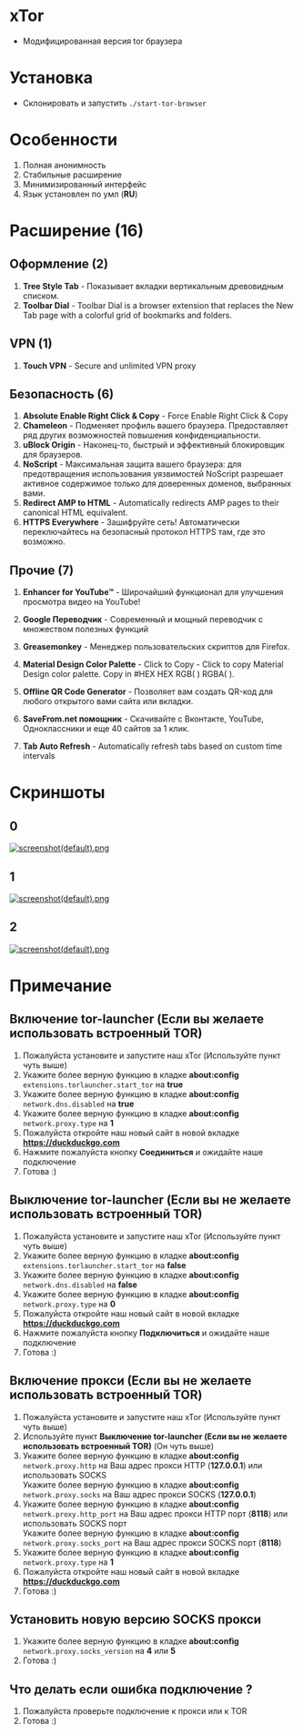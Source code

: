 # xTor
* Модифицированная версия tor браузера

# Установка
* Склонировать и запустить <code>./start-tor-browser</code>

# Особенности
1. Полная анонимность
2. Стабильные расширение
3. Минимизированный интерфейс
4. Язык установлен по умл (<b>RU</b>)

# Расширение (16)
## Оформление (2)
1. <b>Tree Style Tab</b> - Показывает вкладки вертикальным древовидным списком.
2. <b>Toolbar Dial</b> - Toolbar Dial is a browser extension that replaces the New Tab page with a colorful grid of bookmarks and folders.
## VPN (1)
1. <b>Touch VPN</b> - Secure and unlimited VPN proxy
## Безопасность (6)
1. <b>Absolute Enable Right Click & Copy</b> - Force Enable Right Click & Copy
2. <b>Chameleon</b> - Подменяет профиль вашего браузера. Предоставляет ряд других возможностей повышения конфиденциальности.
3. <b>uBlock Origin</b> - Наконец-то, быстрый и эффективный блокировщик для браузеров.
4. <b>NoScript</b> - Максимальная защита вашего браузера: для предотвращения использования уязвимостей NoScript разрешает активное содержимое только для доверенных доменов, выбранных вами.
5. <b>Redirect AMP to HTML</b> - Automatically redirects AMP pages to their canonical HTML equivalent.
6. <b>HTTPS Everywhere</b> - Зашифруйте сеть! Автоматически переключайтесь на безопасный протокол HTTPS там, где это возможно.
## Прочие (7)
1. <b>Enhancer for YouTube™</b> - Широчайший функционал для улучшения просмотра видео на YouTube!
2. <b>Google Переводчик</b> - Современный и мощный переводчик с множеством полезных функций
3. <b>Greasemonkey</b> - Менеджер пользовательских скриптов для Firefox.
4. <b>Material Design Color Palette</b> - Click to Copy - Click to copy Material Design color palette. Copy in #HEX HEX RGB( ) RGBA( ).
5. <b>Offline QR Code Generator</b> - Позволяет вам создать QR-код для любого открытого вами сайта или вкладки.

6. <b>SaveFrom.net помощник</b> - Скачивайте с Вконтакте, YouTube, Одноклассники и еще 40 сайтов за 1 клик.
7. <b>Tab Auto Refresh</b> - Automatically refresh tabs based on custom time intervals

# Скриншоты
## 0
 [![screenshot(default).png](https://i.postimg.cc/QMYqZ695/screenshot.png)](https://postimg.cc/QMYqZ695)
## 1
 [![screenshot(default).png](https://i.postimg.cc/Y97rX0K8/screenshot.png)](https://postimg.cc/Y97rX0K8)
## 2
 [![screenshot(default).png](https://i.postimg.cc/MGzJXTBh/screenshot.png)](https://postimg.cc/MGzJXTBh)

# Примечание
## Включение tor-launcher (Если вы желаете использовать встроенный TOR)
1. Пожалуйста установите и запустите наш xTor (Используйте пункт чуть выше)
2. Укажите более верную функцию в кладке <b>about:config</b> <code>extensions.torlauncher.start_tor</code> на <b>true</b>
3. Укажите более верную функцию в кладке <b>about:config</b> <code>network.dns.disabled</code> на <b>true</b>
4. Укажите более верную функцию в кладке <b>about:config</b> <code>network.proxy.type</code> на <b>1</b>
5. Пожалуйста откройте наш новый сайт в новой вкладке <b>https://duckduckgo.com</b>
6. Нажмите пожалуйста кнопку <b>Соединиться</b> и ожидайте наше подключение
7. Готова :)

## Выключение tor-launcher (Если вы не желаете использовать встроенный TOR)
1. Пожалуйста установите и запустите наш xTor (Используйте пункт чуть выше)
2. Укажите более верную функцию в кладке <b>about:config</b> <code>extensions.torlauncher.start_tor</code> на <b>false</b>
3. Укажите более верную функцию в кладке <b>about:config</b> <code>network.dns.disabled</code> на <b>false</b>
4. Укажите более верную функцию в кладке <b>about:config</b> <code>network.proxy.type</code> на <b>0</b>
5. Пожалуйста откройте наш новый сайт в новой вкладке <b>https://duckduckgo.com</b>
6. Нажмите пожалуйста кнопку <b>Подключиться</b> и ожидайте наше подключение
7. Готова :)

## Включение прокси (Если вы не желаете использовать встроенный TOR)
1. Пожалуйста установите и запустите наш xTor (Используйте пункт чуть выше)
2. Используйте пункт <b>Выключение tor-launcher (Если вы не желаете использовать встроенный TOR)</b> (Он чуть выше)
2. Укажите более верную функцию в кладке <b>about:config</b> <code>network.proxy.http</code> на Ваш адрес прокси HTTP (<b>127.0.0.1</b>) или использовать SOCKS </br> Укажите более верную функцию в кладке <b>about:config</b> <code>network.proxy.socks</code> на Ваш адрес прокси SOCKS (<b>127.0.0.1</b>)
2. Укажите более верную функцию в кладке <b>about:config</b> <code>network.proxy.http_port</code> на Ваш адрес прокси HTTP порт (<b>8118</b>) или использовать SOCKS порт </br> Укажите более верную функцию в кладке <b>about:config</b> <code>network.proxy.socks_port</code> на Ваш адрес прокси SOCKS порт (<b>8118</b>)
3. Укажите более верную функцию в кладке <b>about:config</b> <code>network.proxy.type</code> на <b>1</b>
4. Пожалуйста откройте наш новый сайт в новой вкладке <b>https://duckduckgo.com</b>
5. Готова :)

## Установить новую версию SOCKS прокси
1. Укажите более верную функцию в кладке <b>about:config</b> <code>network.proxy.socks_version</code> на <b>4</b> или <b>5</b>
2. Готова :)

## Что делать если ошибка подключение ?
1. Пожалуйста проверьте подключение к прокси или к TOR
2. Готова :)
